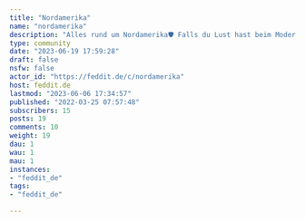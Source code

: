 ```yaml
---
title: "Nordamerika" 
name: "nordamerika"
description: "Alles rund um Nordamerika🛡 Falls du Lust hast beim Moderieren dieser Community zu helfen, schick [mir](https://feddit.de/u/nachtigall) einfach eine Nachricht.::: spoiler Attribution___Icon made by [Freepik](https://www.flaticon.com/authors/freepik) from [Flaticon](https://www.flaticon.com)___:::"
type: community
date: "2023-06-19 17:59:28"
draft: false
nsfw: false
actor_id: "https://feddit.de/c/nordamerika"
host: feddit.de
lastmod: "2023-06-06 17:34:57"
published: "2022-03-25 07:57:48"
subscribers: 15
posts: 19
comments: 10
weight: 19
dau: 1
wau: 1
mau: 1
instances:
- "feddit_de"
tags: 
- "feddit_de"

---
```

